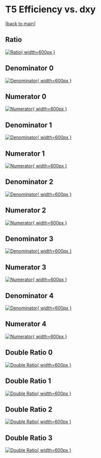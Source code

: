 # T5 Efficiency vs. dxy

[[back to main](./)]



## Ratio

[![Ratio](../mtv/var/T5_loweta_13_1_eff_dxy.png){ width=600px }](../mtv/var/T5_loweta_13_1_eff_dxy.pdf)

## Denominator 0

[![Denominator](../mtv/den/T5_loweta_13_1_eff_dxy_den0.png){ width=600px }](../mtv/den/T5_loweta_13_1_eff_dxy_den0.pdf)

## Numerator 0

[![Numerator](../mtv/num/T5_loweta_13_1_eff_dxy_num0.png){ width=600px }](../mtv/num/T5_loweta_13_1_eff_dxy_num0.pdf)

## Denominator 1

[![Denominator](../mtv/den/T5_loweta_13_1_eff_dxy_den1.png){ width=600px }](../mtv/den/T5_loweta_13_1_eff_dxy_den1.pdf)

## Numerator 1

[![Numerator](../mtv/num/T5_loweta_13_1_eff_dxy_num1.png){ width=600px }](../mtv/num/T5_loweta_13_1_eff_dxy_num1.pdf)

## Denominator 2

[![Denominator](../mtv/den/T5_loweta_13_1_eff_dxy_den2.png){ width=600px }](../mtv/den/T5_loweta_13_1_eff_dxy_den2.pdf)

## Numerator 2

[![Numerator](../mtv/num/T5_loweta_13_1_eff_dxy_num2.png){ width=600px }](../mtv/num/T5_loweta_13_1_eff_dxy_num2.pdf)

## Denominator 3

[![Denominator](../mtv/den/T5_loweta_13_1_eff_dxy_den3.png){ width=600px }](../mtv/den/T5_loweta_13_1_eff_dxy_den3.pdf)

## Numerator 3

[![Numerator](../mtv/num/T5_loweta_13_1_eff_dxy_num3.png){ width=600px }](../mtv/num/T5_loweta_13_1_eff_dxy_num3.pdf)

## Denominator 4

[![Denominator](../mtv/den/T5_loweta_13_1_eff_dxy_den4.png){ width=600px }](../mtv/den/T5_loweta_13_1_eff_dxy_den4.pdf)

## Numerator 4

[![Numerator](../mtv/num/T5_loweta_13_1_eff_dxy_num4.png){ width=600px }](../mtv/num/T5_loweta_13_1_eff_dxy_num4.pdf)

## Double Ratio 0

[![Double Ratio](../mtv/ratio/T5_loweta_13_1_eff_dxy_ratio0.png){ width=600px }](../mtv/ratio/T5_loweta_13_1_eff_dxy_ratio0.pdf)

## Double Ratio 1

[![Double Ratio](../mtv/ratio/T5_loweta_13_1_eff_dxy_ratio1.png){ width=600px }](../mtv/ratio/T5_loweta_13_1_eff_dxy_ratio1.pdf)

## Double Ratio 2

[![Double Ratio](../mtv/ratio/T5_loweta_13_1_eff_dxy_ratio2.png){ width=600px }](../mtv/ratio/T5_loweta_13_1_eff_dxy_ratio2.pdf)

## Double Ratio 3

[![Double Ratio](../mtv/ratio/T5_loweta_13_1_eff_dxy_ratio3.png){ width=600px }](../mtv/ratio/T5_loweta_13_1_eff_dxy_ratio3.pdf)

